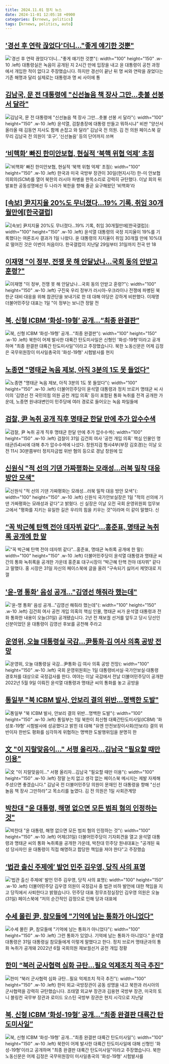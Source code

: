 ```yaml
---
title: 2024.11.01 정치 뉴스
date: 2024-11-01 12:05:18 +0900
categories: [krnews, politics]
tags: [krnews, politics, auto]
---
```

## ['경선 후 연락 끊었다'더니…"좋게 얘기한 것뿐"](https://n.news.naver.com/mnews/article/055/0001202391)

!['경선 후 연락 끊었다'더니…"좋게 얘기한 것뿐"](https://mimgnews.pstatic.net/image/origin/055/2024/11/01/1202391.jpg?type=nf220_150){: width="100" height="150" .w-10 .left}
대통령실은 녹음이 공개된 지 2시간 만에 입장을 내고 윤 대통령이 공천 과정에서 개입한 적이 없다고 주장했습니다. 하지만 경선이 끝난 뒤 명 씨와 연락을 끊었다는 기존 해명과 달리 실제로는 대통령과 명 씨 사이에 통

## [김남국, 문 전 대통령에 "신선놀음 책 장사 그만…촛불 선봉 서 달라"](https://n.news.naver.com/mnews/article/666/0000055739)

![김남국, 문 전 대통령에 "신선놀음 책 장사 그만…촛불 선봉 서 달라"](https://mimgnews.pstatic.net/image/origin/666/2024/11/01/55739.jpg?type=nf220_150){: width="100" height="150" .w-10 .left}
윤석열, 검찰총장에 대통령 만들고 뭐하시냐" 비판 "양산서 올라올 때 김동연 지사도 함께 손잡고 와 달라" 김남국 전 의원. 김 전 의원 페이스북 갈무리 김남국 전 의원이 ‘호구’, ‘신선놀음’ 등의 단어까지 쓰며

## [‘비핵화’ 빠진 한미안보협, 현실적 ‘북핵 위협 억제’ 초점](https://n.news.naver.com/mnews/article/028/0002714147)

![‘비핵화’ 빠진 한미안보협, 현실적 ‘북핵 위협 억제’ 초점](https://mimgnews.pstatic.net/image/origin/028/2024/10/31/2714147.jpg?type=nf220_150){: width="100" height="150" .w-10 .left}
한국과 미국 국방부 장관이 30일(현지시각) 한-미 안보협의회의(SCM)를 열어 북한의 러시아 파병을 한목소리로 강력히 규탄했다. 이날 회의 뒤 발표한 공동성명에선 두 나라가 북한을 향해 줄곧 요구해왔던 ‘비핵화’라

## [[속보] 尹지지율 20%도 무너졌다…19% 기록, 취임 30개월만에[한국갤럽]](https://n.news.naver.com/mnews/article/029/0002912825)

![[속보] 尹지지율 20%도 무너졌다…19% 기록, 취임 30개월만에[한국갤럽]](https://mimgnews.pstatic.net/image/origin/029/2024/11/01/2912825.jpg?type=nf220_150){: width="100" height="150" .w-10 .left}
윤석열 대통령의 국정 지지율이 19%를 기록했다는 여론조사 결과가 1일 나왔다. 윤 대통령의 지지율이 취임 30개월 만에 10%대로 떨어진 것은 이번이 처음이다. 한국갤럽이 지난달 29일부터 31일까지 전국 만 18

## [이재명 "이 정부, 전쟁 못 해 안달났나…국회 동의 안받고 훈령?"](https://n.news.naver.com/mnews/article/421/0007881496)

![이재명 "이 정부, 전쟁 못 해 안달났나…국회 동의 안받고 훈령?"](https://mimgnews.pstatic.net/image/origin/421/2024/11/01/7881496.jpg?type=nf220_150){: width="100" height="150" .w-10 .left}
구진욱 우리 정부가 러시아-우크라이나 전쟁에 파병된 북한군 대비·대응을 위해 참관단을 보내기로 한 데 대해 야당은 강하게 비판했다. 이재명 더불어민주당 대표는 1일 "이 정부는 보니깐 정말 전

## [북, 신형 ICBM ‘화성-19형’ 공개…“최종 완결판”](https://n.news.naver.com/mnews/article/056/0011829794)

![북, 신형 ICBM ‘화성-19형’ 공개…“최종 완결판”](https://mimgnews.pstatic.net/image/origin/056/2024/11/01/11829794.jpg?type=nf220_150){: width="100" height="150" .w-10 .left}
북한이 어제 발사한 대륙간 탄도미사일은 신형인 '화성-19형'이라고 공개하며 "최종 완결판 대륙간 탄도미사일"이라고 주장했습니다. 북한 노동신문은 어제 김정은 국무위원장이 미사일총국의 '화성-19형' 시험발사를 현지

## [노종면 "명태균 녹음 제보, 아직 3분의 1도 못 들었다"](https://n.news.naver.com/mnews/article/119/0002888158)

![노종면 "명태균 녹음 제보, 아직 3분의 1도 못 들었다"](https://mimgnews.pstatic.net/image/origin/119/2024/11/01/2888158.jpg?type=nf220_150){: width="100" height="150" .w-10 .left}
더불어민주당이 윤석열 대통령과 정치 브로커 명태균 씨 사이의 '김영선 전 국민의힘 의원 공천 개입 의혹' 등이 포함된 통화 녹취를 전격 공개한 가운데, 노종면 원내대변인이 민주당에 여러 경로로 들어오는 녹음 파일들에

## [검찰,  尹 녹취 공개 직후 명태균 한달 만에 추가 압수수색](https://n.news.naver.com/mnews/article/079/0003954014)

![검찰,  尹 녹취 공개 직후 명태균 한달 만에 추가 압수수색](https://mimgnews.pstatic.net/image/origin/079/2024/10/31/3954014.jpg?type=nf220_150){: width="100" height="150" .w-10 .left}
검찰이 31일 김건희 여사 '공천 개입 의혹' 핵심 인물인 명태균(54)씨에 대해 추가 압수수색에 나섰다. 창원지검 형사4부(부장 김호경)는 이날 오전 11시 30분쯤부터 정치자금법 위반 혐의 등으로 경남 창원에 있

## [신원식 "적 선의 기댄 가짜평화는 모래성…러북 밀착 대응 방안 모색"](https://n.news.naver.com/mnews/article/079/0003954319)

![신원식 "적 선의 기댄 가짜평화는 모래성…러북 밀착 대응 방안 모색"](https://mimgnews.pstatic.net/image/origin/079/2024/11/01/3954319.jpg?type=nf220_150){: width="100" height="150" .w-10 .left}
신원식 국가안보실장은 1일 "적의 선의에 기댄 가짜평화는 모래성과 같다"고 밝혔다. 신 실장은 이날 오전 국회 운영위원회 업무보고에서 "평화를 지키는 유일한 길은 우리의 힘을 키우는 것"이라며 이 같이 말했다. 신

## [“꼭 박근혜 탄핵 전야 데자뷔 같다"…홍준표, 명태균 녹취록 공개에 한 말](https://n.news.naver.com/mnews/article/011/0004409724)

![“꼭 박근혜 탄핵 전야 데자뷔 같다"…홍준표, 명태균 녹취록 공개에 한 말](https://mimgnews.pstatic.net/image/origin/011/2024/11/01/4409724.jpg?type=nf220_150){: width="100" height="150" .w-10 .left}
더불어민주당이 윤석열 대통령과 명태균 씨 간의 통화 녹취록을 공개한 가운데 홍준표 대구시장이 “박근혜 탄핵 전야 데자뷔” 같다고 말했다. 홍 시장은 31일 자신의 페이스북에 글을 올려 “구속되기 싫어서 제멋대로 지껄

## ['윤-명 통화' 음성 공개…"김영선 해줘라 했는데"](https://n.news.naver.com/mnews/article/055/0001202319)

!['윤-명 통화' 음성 공개…"김영선 해줘라 했는데"](https://mimgnews.pstatic.net/image/origin/055/2024/10/31/1202319.jpg?type=nf220_150){: width="100" height="150" .w-10 .left}
김건희 여사 공천 개입 의혹의 핵심 인물, 명태균 씨가 윤석열 대통령과 전화 통화한 내용이 오늘(31일) 공개됐습니다. 2년 전 재보궐 선거를 앞두고 당시 당선인 신분이었던 윤 대통령이 김영선 후보를 공천해 주라고

## [운영위, 오늘 대통령실 국감…尹통화·김 여사 의혹 공방 전망](https://n.news.naver.com/mnews/article/001/0015019727)

![운영위, 오늘 대통령실 국감…尹통화·김 여사 의혹 공방 전망](https://mimgnews.pstatic.net/image/origin/001/2024/11/01/15019727.jpg?type=nf220_150){: width="100" height="150" .w-10 .left}
국회 운영위원회는 1일 대통령비서실·국가안보실·대통령 경호처를 대상으로 국정감사를 한다. 여야는 이날 국감에서 전날 더불어민주당이 공개한 2022년 5월 9일 이뤄진 윤석열 대통령과 명태균 씨의 통화를 놓고 공방을

## [통일부 "북 ICBM 발사, 안보리 결의 위반…명백한 도발"](https://n.news.naver.com/mnews/article/003/0012878789)

![통일부 "북 ICBM 발사, 안보리 결의 위반…명백한 도발"](https://mimgnews.pstatic.net/image/origin/003/2024/11/01/12878789.jpg?type=nf220_150){: width="100" height="150" .w-10 .left}
통일부는 1일 북한이 최신형 대륙간탄도미사일(ICBM) '화성포-19형' 시험발사에 성공했다고 밝힌 데 대해 "유엔 안전보장이사회(안보리) 결의 위반이자 한반도 평화를 심각하게 위협하는 명백한 도발행위임을 분명히 한

## [文 "이 지랄맞음이…" 서평 올리자…김남국 "필요할 때만 이용"](https://n.news.naver.com/mnews/article/015/0005051658)

![文 "이 지랄맞음이…" 서평 올리자…김남국 "필요할 때만 이용"](https://mimgnews.pstatic.net/image/origin/015/2024/11/01/5051658.jpg?type=nf220_150){: width="100" height="150" .w-10 .left}
정말 눈치 없고 생각 없는 페이스북 메시지는 제발 자제해주셨으면 좋겠습니다." 김남국 전 더불어민주당 의원이 문재인 전 대통령을 향해 "신선놀음 책 장사 그만하라"고 목소리를 높였다. 김 전 의원은 1일 사회관계망

## [박찬대 "윤 대통령, 해명 없으면 모든 범죄 혐의 인정하는 것"](https://n.news.naver.com/mnews/article/057/0001850821)

![박찬대 "윤 대통령, 해명 없으면 모든 범죄 혐의 인정하는 것"](https://mimgnews.pstatic.net/image/origin/057/2024/11/01/1850821.jpg?type=nf220_150){: width="100" height="150" .w-10 .left}
어제(31일) 더불어민주당이 기자회견을 열고 윤석열 대통령과 명태균 씨의 통화 녹취록을 공개한 가운데, 박찬대 민주당 원내대표는 "공개된 육성 당사자인 윤 대통령이 직접 해명하고 합당한 책임을 져야 한다"고 주장했습

## [‘법관 출신 주제에’ 발언 민주 김우영, 당직 사의 표명](https://n.news.naver.com/mnews/article/056/0011829717)

![‘법관 출신 주제에’ 발언 민주 김우영, 당직 사의 표명](https://mimgnews.pstatic.net/image/origin/056/2024/10/31/11829717.jpg?type=nf220_150){: width="100" height="150" .w-10 .left}
더불어민주당 김우영 의원이 국정감사 중 법관 비하 발언에 대한 책임을 지고 당직에서 사퇴한다고 밝혔습니다. 민주당 대표 정무조정실장인 김우영 의원은 오늘(31일) 페이스북에 “저의 순간적인 감정으로 인해 당과 대표에

## [수세 몰린 尹, 참모들에 "기억에 남는 통화가 아니었다"](https://n.news.naver.com/mnews/article/469/0000830835)

![수세 몰린 尹, 참모들에 "기억에 남는 통화가 아니었다"](https://mimgnews.pstatic.net/image/origin/469/2024/10/31/830835.jpg?type=nf220_150){: width="100" height="150" .w-10 .left}
그런 통화가 있었나. 기억에 남는 통화가 아니었다." 윤석열 대통령은 31일 대통령실 참모들에게 이렇게 말했다고 한다. 정치 브로커 명태균과의 통화 녹취가 공개돼 2022년 6월 국회의원 재보궐선거 공천 개입 정황

## [한미 “북러 군사협력 심화 규탄…필요 억제조치 적극 추진”](https://n.news.naver.com/mnews/article/056/0011829998)

![한미 “북러 군사협력 심화 규탄…필요 억제조치 적극 추진”](https://mimgnews.pstatic.net/image/origin/056/2024/11/01/11829998.jpg?type=nf220_150){: width="100" height="150" .w-10 .left}
한미 외교·국방장관이 공동 성명을 내고 북한과 러시아의 군사협력을 강력히 규탄했습니다. 조태열 외교부 장관과 김용현 국방부 장관, 미국의 토니 블링컨 국무부 장관과 로이드 오스틴 국방부 장관은 현지 시각으로 지난달

## [북, 신형 ICBM ‘화성-19형’ 공개…“최종 완결판 대륙간 탄도미사일”](https://n.news.naver.com/mnews/article/056/0011829793)

![북, 신형 ICBM ‘화성-19형’ 공개…“최종 완결판 대륙간 탄도미사일”](https://mimgnews.pstatic.net/image/origin/056/2024/11/01/11829793.jpg?type=nf220_150){: width="100" height="150" .w-10 .left}
북한이 어제 발사한 대륙간 탄도미사일에 대해 신형인 '화성-19형'이라고 공개하며 "최종 완결판 대륙간 탄도미사일"이라고 주장했습니다. 북한 노동신문은 어제 김정은 국무위원장이 미사일총국의 '화성-19형' 시험발사를

